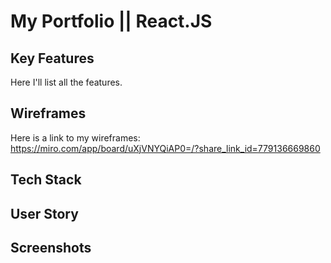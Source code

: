 # My Portfolio || React.JS

## Key Features

Here I'll list all the features.

## Wireframes

Here is a link to my wireframes: <https://miro.com/app/board/uXjVNYQiAP0=/?share_link_id=779136669860>

## Tech Stack

## User Story

## Screenshots
